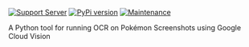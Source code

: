 [![Support Server](https://img.shields.io/discord/614101299197378571.svg?color=7289da&label=Support&logo=discord&style=flat)](https://discord.gg/pdxh7P)
[![PyPi version](https://badgen.net/pypi/v/PogoOCR/)](https://pypi.com/project/PogoOCR)
[![Maintenance](https://img.shields.io/static/v1?label=Maintained?&message=no&color=critical&style=flat)](https://github.com/TrainerDex/Website/tree/423_system_rebuild)

A Python tool for running OCR on Pokémon Screenshots using Google Cloud Vision
